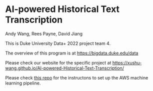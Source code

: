 # AI-powered Historical Text Transcription

Andy Wang, Rees Payne, David Jiang

This is Duke University Data+ 2022 project team 4. 

The overview of this program is at https://bigdata.duke.edu/data

Please check our website for the specific project at
https://xushu-wang.github.io/AI-powered-Historical-Text-Transcription/

Please check [this repo](https://github.com/hj151mids/TextractHandwrittingRecognition) for the instructons to set up the AWS machine learning pipeline.
